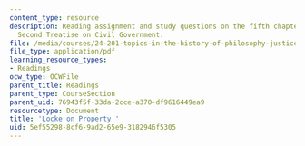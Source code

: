 ```yaml
---
content_type: resource
description: Reading assignment and study questions on the fifth chapter of Locke's
  Second Treatise on Civil Government.
file: /media/courses/24-201-topics-in-the-history-of-philosophy-justice-political-economy-spring-2016/5ef552988cf69ad265e93182946f5305_MIT24_201S16_Locke_Notes.pdf
file_type: application/pdf
learning_resource_types:
- Readings
ocw_type: OCWFile
parent_title: Readings
parent_type: CourseSection
parent_uid: 76943f5f-33da-2cce-a370-df9616449ea9
resourcetype: Document
title: 'Locke on Property '
uid: 5ef55298-8cf6-9ad2-65e9-3182946f5305
---
```

